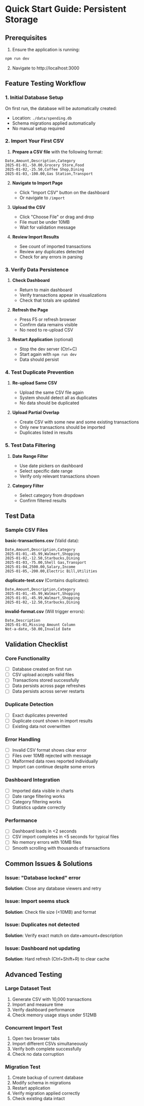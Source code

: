 # Quick Start Guide: Persistent Storage

## Prerequisites

1. Ensure the application is running:
```bash
npm run dev
```

2. Navigate to http://localhost:3000

## Feature Testing Workflow

### 1. Initial Database Setup
On first run, the database will be automatically created:
- Location: `./data/spending.db`
- Schema migrations applied automatically
- No manual setup required

### 2. Import Your First CSV

1. **Prepare a CSV file** with the following format:
```csv
Date,Amount,Description,Category
2025-01-01,-50.00,Grocery Store,Food
2025-01-02,-25.50,Coffee Shop,Dining
2025-01-03,-100.00,Gas Station,Transport
```

2. **Navigate to Import Page**
   - Click "Import CSV" button on the dashboard
   - Or navigate to `/import`

3. **Upload the CSV**
   - Click "Choose File" or drag and drop
   - File must be under 10MB
   - Wait for validation message

4. **Review Import Results**
   - See count of imported transactions
   - Review any duplicates detected
   - Check for any errors in parsing

### 3. Verify Data Persistence

1. **Check Dashboard**
   - Return to main dashboard
   - Verify transactions appear in visualizations
   - Check that totals are updated

2. **Refresh the Page**
   - Press F5 or refresh browser
   - Confirm data remains visible
   - No need to re-upload CSV

3. **Restart Application** (optional)
   - Stop the dev server (Ctrl+C)
   - Start again with `npm run dev`
   - Data should persist

### 4. Test Duplicate Prevention

1. **Re-upload Same CSV**
   - Upload the same CSV file again
   - System should detect all as duplicates
   - No data should be duplicated

2. **Upload Partial Overlap**
   - Create CSV with some new and some existing transactions
   - Only new transactions should be imported
   - Duplicates listed in results

### 5. Test Data Filtering

1. **Date Range Filter**
   - Use date pickers on dashboard
   - Select specific date range
   - Verify only relevant transactions shown

2. **Category Filter**
   - Select category from dropdown
   - Confirm filtered results

## Test Data

### Sample CSV Files

**basic-transactions.csv** (Valid data):
```csv
Date,Amount,Description,Category
2025-01-01,-45.99,Walmart,Shopping
2025-01-02,-12.50,Starbucks,Dining
2025-01-03,-75.00,Shell Gas,Transport
2025-01-04,2500.00,Salary,Income
2025-01-05,-200.00,Electric Bill,Utilities
```

**duplicate-test.csv** (Contains duplicates):
```csv
Date,Amount,Description,Category
2025-01-01,-45.99,Walmart,Shopping
2025-01-01,-45.99,Walmart,Shopping
2025-01-02,-12.50,Starbucks,Dining
```

**invalid-format.csv** (Will trigger errors):
```csv
Date,Description
2025-01-01,Missing Amount Column
Not-a-date,-50.00,Invalid Date
```

## Validation Checklist

### Core Functionality
- [ ] Database created on first run
- [ ] CSV upload accepts valid files
- [ ] Transactions stored successfully
- [ ] Data persists across page refreshes
- [ ] Data persists across server restarts

### Duplicate Detection
- [ ] Exact duplicates prevented
- [ ] Duplicate count shown in import results
- [ ] Existing data not overwritten

### Error Handling
- [ ] Invalid CSV format shows clear error
- [ ] Files over 10MB rejected with message
- [ ] Malformed data rows reported individually
- [ ] Import can continue despite some errors

### Dashboard Integration
- [ ] Imported data visible in charts
- [ ] Date range filtering works
- [ ] Category filtering works
- [ ] Statistics update correctly

### Performance
- [ ] Dashboard loads in <2 seconds
- [ ] CSV import completes in <5 seconds for typical files
- [ ] No memory errors with 10MB files
- [ ] Smooth scrolling with thousands of transactions

## Common Issues & Solutions

### Issue: "Database locked" error
**Solution**: Close any database viewers and retry

### Issue: Import seems stuck
**Solution**: Check file size (<10MB) and format

### Issue: Duplicates not detected
**Solution**: Verify exact match on date+amount+description

### Issue: Dashboard not updating
**Solution**: Hard refresh (Ctrl+Shift+R) to clear cache

## Advanced Testing

### Large Dataset Test
1. Generate CSV with 10,000 transactions
2. Import and measure time
3. Verify dashboard performance
4. Check memory usage stays under 512MB

### Concurrent Import Test
1. Open two browser tabs
2. Import different CSVs simultaneously
3. Verify both complete successfully
4. Check no data corruption

### Migration Test
1. Create backup of current database
2. Modify schema in migrations
3. Restart application
4. Verify migration applied correctly
5. Check existing data intact